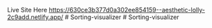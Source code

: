 Live Site Here
https://630ce3b377d0a302ee854159--aesthetic-lolly-2c9add.netlify.app/
#   S o r t i n g - v i s u a l i z e r  
 #   S o r t i n g - v i s u a l i z e r  
 